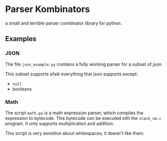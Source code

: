 # Parser Kombinators

a small and terrible parser combinator library for python.

## Examples

### JSON

The file `json_example.py` contains a fully working parser for a subset of json.

This subset supports afaik everything that json supports except:

* `null`
* booleans

### Math

The script `math.py` is a math expression parser, which compiles the expression to bytecode. This bytecode can be executed eith the `stack_vm.c` program. It only supports multiplication and addition.

This script is very sensitive about whitespaces; it doesn't like them.
